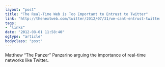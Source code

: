 ```yaml
---
layout: "post"
title: "The Real-Time Web is Too Important to Entrust to Twitter"
link: "http://thenextweb.com/twitter/2012/07/31/we-cant-entrust-twitter-with-the-future-of-the-real-time-web/"
tags: 
- "links"
date: "2012-08-01 11:58:40"
ogtype: "article"
bodyclass: "post"
---
```


Matthew “The Panzer” Panzarino arguing the importance of real-time networks like Twitter..